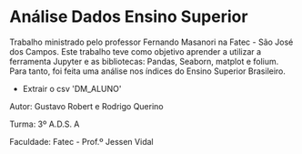 # Análise Dados Ensino Superior

Trabalho ministrado pelo professor Fernando Masanori na Fatec - São José dos Campos. Este trabalho teve como objetivo aprender a utilizar a ferramenta Jupyter e as bibliotecas: Pandas, Seaborn, matplot e folium. Para tanto, foi feita uma análise nos índices do Ensino Superior Brasileiro.

- Extrair o csv 'DM_ALUNO'

Autor: Gustavo Robert e Rodrigo Querino

Turma: 3º A.D.S. A

Faculdade: Fatec - Prof.º Jessen Vidal
